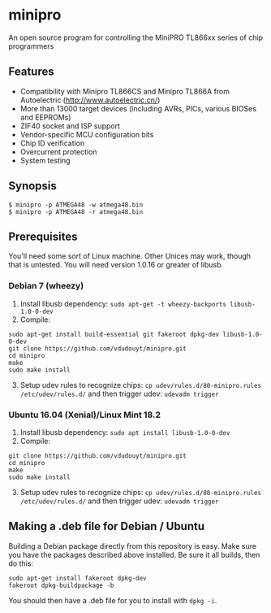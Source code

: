 # minipro
An open source program for controlling the MiniPRO TL866xx series of chip programmers

## Features
* Compatibility with Minipro TL866CS and Minipro TL866A from
Autoelectric (http://www.autoelectric.cn/)
* More than 13000 target devices (including AVRs, PICs, various BIOSes and EEPROMs)
* ZIF40 socket and ISP support
* Vendor-specific MCU configuration bits
* Chip ID verification
* Overcurrent protection
* System testing

## Synopsis

```nohighlight
$ minipro -p ATMEGA48 -w atmega48.bin
$ minipro -p ATMEGA48 -r atmega48.bin
```

## Prerequisites

You'll need some sort of Linux machine.  Other Unices may work, though
that is untested.  You will need version 1.0.16 or greater of libusb.

### Debian 7 (wheezy)
1. Install libusb dependency: ```sudo apt-get -t wheezy-backports libusb-1.0-0-dev```
2. Compile:
```nohighlight
sudo apt-get install build-essential git fakeroot dpkg-dev libusb-1.0-0-dev
git clone https://github.com/vdudouyt/minipro.git
cd minipro
make
sudo make install
```
3. Setup udev rules to recognize chips: `cp udev/rules.d/80-minipro.rules /etc/udev/rules.d/` and then trigger udev: `udevadm trigger`

### Ubuntu 16.04 (Xenial)/Linux Mint 18.2
1. Install libusb dependency: `sudo apt install libusb-1.0-0-dev`
2. Compile:
```nohighlight
git clone https://github.com/vdudouyt/minipro.git
cd minipro
make
sudo make install
```
3. Setup udev rules to recognize chips: `cp udev/rules.d/80-minipro.rules /etc/udev/rules.d/` and then trigger udev: `udevadm trigger`

## Making a .deb file for Debian / Ubuntu

Building a Debian package directly from this repository is easy.  Make
sure you have the packages described above installed.  Be sure it all
builds, then do this:

```nohighlight
sudo apt-get install fakeroot dpkg-dev
fakeroot dpkg-buildpackage -b
```

You should then have a .deb file for you to install with ```dpkg -i```.
